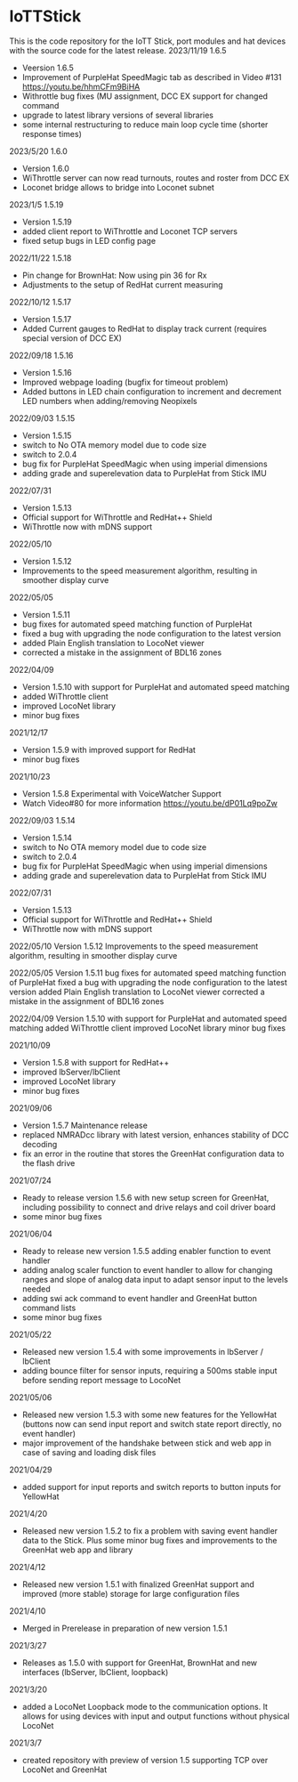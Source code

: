 # IoTTStick
This is the code repository for the IoTT Stick, port modules and hat devices with the source code for the latest release. 
2023/11/19 1.6.5
- Veersion 1.6.5
- Improvement of PurpleHat SpeedMagic tab as described in Video #131 https://youtu.be/hhmCFm9BiHA
- Withrottle bug fixes (MU assignment, DCC EX support for changed <t> command
- upgrade to latest library versions of several libraries
- some internal restructuring to reduce main loop cycle time (shorter response times)

2023/5/20 1.6.0
- Version 1.6.0
- WiThrottle server can now read turnouts, routes and roster from DCC EX
- Loconet bridge allows to bridge into Loconet subnet

2023/1/5 1.5.19
- Version 1.5.19
- added client report to WiThrottle and Loconet TCP servers
- fixed setup bugs in LED config page

2022/11/22 1.5.18
- Pin change for BrownHat: Now using pin 36 for Rx
- Adjustments to the setup of RedHat current measuring

2022/10/12 1.5.17
- Version 1.5.17
- Added Current gauges to RedHat to display track current (requires special version of DCC EX)

2022/09/18 1.5.16
- Version 1.5.16
- Improved webpage loading (bugfix for timeout problem)
- Added buttons in LED chain configuration to increment and decrement LED numbers when adding/removing Neopixels

2022/09/03 1.5.15
- Version 1.5.15
- switch to No OTA memory model due to code size
- switch to 2.0.4
- bug fix for PurpleHat SpeedMagic when using imperial dimensions
- adding grade and superelevation data to PurpleHat from Stick IMU

2022/07/31
- Version 1.5.13
- Official support for WiThrottle and RedHat++ Shield
- WiThrottle now with mDNS support

2022/05/10
- Version 1.5.12
- Improvements to the speed measurement algorithm, resulting in smoother display curve

2022/05/05
- Version 1.5.11 
- bug fixes for automated speed matching function of PurpleHat
- fixed a bug with upgrading the node configuration to the latest version
- added Plain English translation to LocoNet viewer
- corrected a mistake in the assignment of BDL16 zones

2022/04/09
- Version 1.5.10 with support for PurpleHat and automated speed matching
- added WiThrottle client
- improved LocoNet library
- minor bug fixes

2021/12/17
- Version 1.5.9 with improved support for RedHat
- minor bug fixes

2021/10/23
- Version 1.5.8 Experimental with VoiceWatcher Support
- Watch Video#80 for more information https://youtu.be/dP01Lq9poZw

2022/09/03 1.5.14
- Version 1.5.14
- switch to No OTA memory model due to code size
- switch to 2.0.4
- bug fix for PurpleHat SpeedMagic when using imperial dimensions
- adding grade and superelevation data to PurpleHat from Stick IMU

2022/07/31
- Version 1.5.13
- Official support for WiThrottle and RedHat++ Shield
- WiThrottle now with mDNS support

2022/05/10
Version 1.5.12
Improvements to the speed measurement algorithm, resulting in smoother display curve

2022/05/05
Version 1.5.11
bug fixes for automated speed matching function of PurpleHat
fixed a bug with upgrading the node configuration to the latest version
added Plain English translation to LocoNet viewer
corrected a mistake in the assignment of BDL16 zones

2022/04/09
Version 1.5.10 with support for PurpleHat and automated speed matching
added WiThrottle client
improved LocoNet library
minor bug fixes

2021/10/09
- Version 1.5.8 with support for RedHat++
- improved lbServer/lbClient
- improved LocoNet library
- minor bug fixes

2021/09/06
- Version 1.5.7 Maintenance release
- replaced NMRADcc library with latest version, enhances stability of DCC decoding
- fix an error in the routine that stores the GreenHat configuration data to the flash drive

2021/07/24
- Ready to release version 1.5.6 with new setup screen for GreenHat, including possibility to connect and drive relays and coil driver board
- some minor bug fixes

2021/06/04
- Ready to release new version 1.5.5 adding enabler function to event handler
- adding analog scaler function to event handler to allow for changing ranges and slope of analog data input to adapt sensor input to the levels needed
- adding swi ack command to event handler and GreenHat button command lists
- some minor bug fixes

2021/05/22
- Released new version 1.5.4 with some improvements in lbServer / lbClient
- adding bounce filter for sensor inputs, requiring a 500ms stable input before sending report message to LocoNet

2021/05/06
- Released new version 1.5.3 with some new features for the YellowHat (buttons now can send input report and switch state report directly, no event handler)
- major improvement of the handshake between stick and web app in case of saving and loading disk files

2021/04/29
- added support for input reports and switch reports to button inputs for YellowHat

2021/4/20
- Released new version 1.5.2 to fix a problem with saving event handler data to the Stick. Plus some minor bug fixes and improvements to the GreenHat web app and library

2021/4/12
- Released new version 1.5.1 with finalized GreenHat support and improved (more stable) storage for large configuration files

2021/4/10
- Merged in Prerelease in preparation of new version 1.5.1

2021/3/27
- Releases as 1.5.0 with support for GreenHat, BrownHat and new interfaces (lbServer, lbClient, loopback)

2021/3/20
- added a LocoNet Loopback mode to the communication options. It allows for using devices with input and output functions without physical LocoNet

2021/3/7
- created repository with preview of version 1.5 supporting TCP over LocoNet and GreenHat
